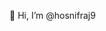 👋 Hi, I’m @hosnifraj9


<!---
hosnifraj9/hosnifraj9 is a ✨ special ✨ repository because its `README.md` (this file) appears on your GitHub profile.
You can click the Preview link to take a look at your changes.
--->
